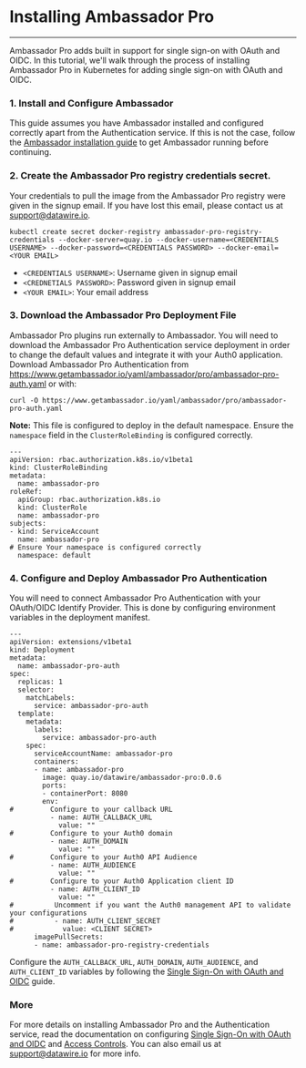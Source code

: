 # Installing Ambassador Pro
---

Ambassador Pro adds built in support for single sign-on with OAuth and OIDC. In this tutorial, we'll walk through the process of installing Ambassador Pro in Kubernetes for adding single sign-on with OAuth and OIDC. 

### 1. Install and Configure Ambassador
This guide assumes you have Ambassador installed and configured correctly apart from the Authentication service. If this is not the case, follow the [Ambassador installation guide](/user-guide/getting-started) to get Ambassador running before continuing.

### 2. Create the Ambassador Pro registry credentials secret.
Your credentials to pull the image from the Ambassador Pro registry were given in the signup email. If you have lost this email, please contact us at support@datawire.io.

```
kubectl create secret docker-registry ambassador-pro-registry-credentials --docker-server=quay.io --docker-username=<CREDENTIALS USERNAME> --docker-password=<CREDENTIALS PASSWORD> --docker-email=<YOUR EMAIL>
```
- `<CREDENTIALS USERNAME>`: Username given in signup email
- `<CREDNETIALS PASSWORD>`: Password given in signup email
- `<YOUR EMAIL>`: Your email address

### 3. Download the Ambassador Pro Deployment File 
Ambassador Pro plugins run externally to Ambassador. You will need to download the Ambassador Pro Authentication service deployment in order to change the default values and integrate it with your Auth0 application. Download Ambassador Pro Authentication from https://www.getambassador.io/yaml/ambassador/pro/ambassador-pro-auth.yaml or with:

```
curl -O https://www.getambassador.io/yaml/ambassador/pro/ambassador-pro-auth.yaml
```
**Note:** This file is configured to deploy in the default namespace. Ensure the `namespace` field in the `ClusterRoleBinding` is configured correctly.

```
---
apiVersion: rbac.authorization.k8s.io/v1beta1
kind: ClusterRoleBinding
metadata:
  name: ambassador-pro
roleRef:
  apiGroup: rbac.authorization.k8s.io
  kind: ClusterRole
  name: ambassador-pro
subjects:
- kind: ServiceAccount
  name: ambassador-pro
# Ensure Your namespace is configured correctly
  namespace: default 
```

### 4. Configure and Deploy Ambassador Pro Authentication
You will need to connect Ambassador Pro Authentication with your OAuth/OIDC Identify Provider. This is done by configuring environment variables in the deployment manifest.

```
---
apiVersion: extensions/v1beta1
kind: Deployment
metadata:
  name: ambassador-pro-auth
spec:
  replicas: 1
  selector:
    matchLabels:
      service: ambassador-pro-auth
  template:
    metadata:
      labels:
        service: ambassador-pro-auth
    spec:
      serviceAccountName: ambassador-pro
      containers:
      - name: ambassador-pro
        image: quay.io/datawire/ambassador-pro:0.0.6
        ports:
        - containerPort: 8080
        env:
#         Configure to your callback URL
          - name: AUTH_CALLBACK_URL
            value: ""
#         Configure to your Auth0 domain
          - name: AUTH_DOMAIN
            value: ""
#         Configure to your Auth0 API Audience
          - name: AUTH_AUDIENCE
            value: ""
#         Configure to your Auth0 Application client ID
          - name: AUTH_CLIENT_ID
            value: ""
#          Uncomment if you want the Auth0 management API to validate your configurations
#          - name: AUTH_CLIENT_SECRET
#            value: <CLIENT SECRET>
      imagePullSecrets:
      - name: ambassador-pro-registry-credentials
```

Configure the `AUTH_CALLBACK_URL`, `AUTH_DOMAIN`, `AUTH_AUDIENCE`, and `AUTH_CLIENT_ID` variables by following the [Single Sign-On with OAuth and OIDC](/user-guide/oauth-oidc-auth) guide.

### More
For more details on installing Ambassador Pro and the Authentication service, read the documentation on configuring [Single Sign-On with OAuth and OIDC](/user-guide/oauth-oidc-auth) and [Access Controls](/reference/services/access-control). You can also email us at support@datawire.io for more info.
